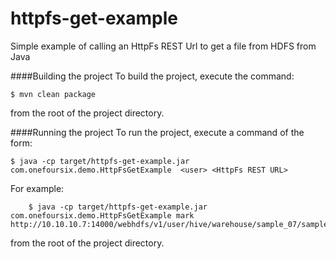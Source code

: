 httpfs-get-example
==================

Simple example of calling an HttpFs REST Url to get a file from HDFS from Java 


####Building the project
To build the project, execute the command:

	$ mvn clean package

from the root of the project directory. 

####Running the project
To run the project, execute a command of the form:

	$ java -cp target/httpfs-get-example.jar com.onefoursix.demo.HttpFsGetExample  <user> <HttpFs REST URL>
		
For example: 

        $ java -cp target/httpfs-get-example.jar com.onefoursix.demo.HttpFsGetExample mark http://10.10.10.7:14000/webhdfs/v1/user/hive/warehouse/sample_07/sample_07
			
from the root of the project directory. 

